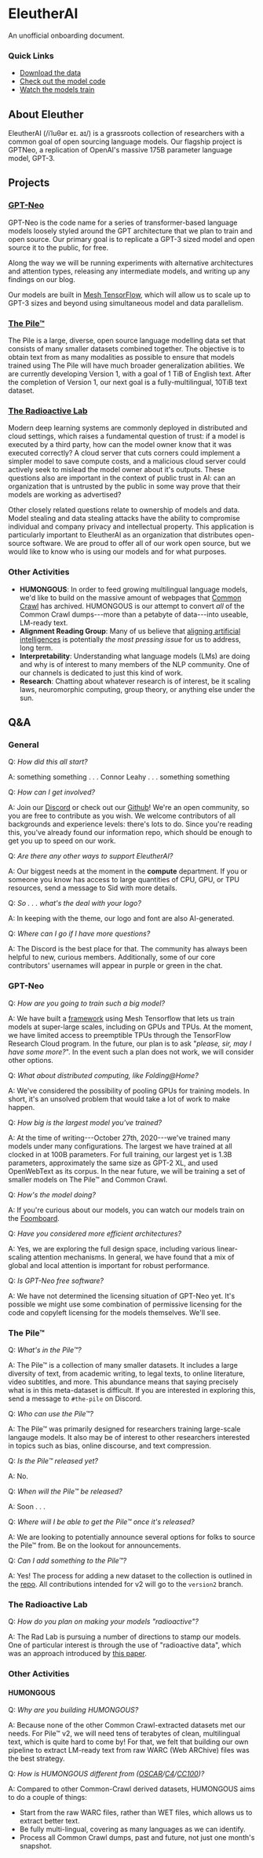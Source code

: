# EleutherAI

An unofficial onboarding document.

### Quick Links
* [Download the data](https://github.com/EleutherAI/The-Pile)
* [Check out the model code](https://github.com/EleutherAI/GPTNeo)
* [Watch the models train](https://kevinwatkins.github.io/foomboard/)

## About Eleuther

EleutherAI (/iˈluθər eɪ. aɪ/) is a grassroots collection of researchers with a common goal of open sourcing language models. Our flagship project is GPTNeo, a replication of OpenAI's massive 175B parameter language model, GPT-3.

## Projects

### [GPT-Neo](https://github.com/EleutherAI/GPTNeo)

GPT-Neo is the code name for a series of transformer-based language models loosely styled around the GPT architecture that we plan to train and open source. Our primary goal is to replicate a GPT-3 sized model and open source it to the public, for free. 

Along the way we will be running experiments with alternative architectures and attention types, releasing any intermediate models, and writing up any findings on our blog. 

Our models are built in [Mesh TensorFlow](https://github.com/tensorflow/mesh), which will allow us to scale up to GPT-3 sizes and beyond using simultaneous model and data parallelism. 

### [The Pile™](https://github.com/EleutherAI/The-Pile)

The Pile is a large, diverse, open source language modelling data set that consists of many smaller datasets combined together. The objective is to obtain text from as many modalities as possible to ensure that models trained using The Pile will have much broader generalization abilities. We are currently developing Version 1, with a goal of 1 TiB of English text. After the completion of Version 1, our next goal is a fully-multilingual, 10TiB text dataset.

### [The Radioactive Lab](https://github.com/EleutherAI/radioactive-lab)

Modern deep learning systems are commonly deployed in distributed and cloud settings, which raises a fundamental question of trust: if a model is executed by a third party, how can the model owner know that it was executed correctly? A cloud server that cuts corners could implement a simpler model to save compute costs, and a malicious cloud server could actively seek to mislead the model owner about it's outputs. These questions also are important in the context of public trust in AI: can an organization that is untrusted by the public in some way prove that their models are working as advertised?

Other closely related questions relate to ownership of models and data. Model stealing and data stealing attacks have the ability to compromise individual and company privacy and intellectual property. This application is particularly important to EleutherAI as an organization that distributes open-source software. We are proud to offer all of our work open source, but we would like to know who is using our models and for what purposes.

### Other Activities

* __HUMONGOUS__: In order to feed growing multilingual language models, we'd like to build on the massive amount of webpages that [Common Crawl](https://commoncrawl.org/) has archived. HUMONGOUS is our attempt to convert *all* of the Common Crawl dumps---more than a petabyte of data---into useable, LM-ready text.
* __Alignment Reading Group__: Many of us believe that [aligning artificial intelligences](https://www.youtube.com/watch?v=EUjc1WuyPT8&t=431s) is potentially _the most pressing issue_ for us to address, long term. 
* __Interpretability__: Understanding what language models (LMs) are doing and why is of interest to many members of the NLP community. One of our channels is dedicated to just this kind of work.
* __Research__: Chatting about whatever research is of interest, be it scaling laws, neuromorphic computing, group theory, or anything else under the sun.


## Q&A

### General

Q: *How did this all start?*

A: something something . . . Connor Leahy . . . something something

Q: *How can I get involved?*

A: Join our [Discord](https://www.google.com/url?q=https%3A%2F%2Fdiscord.gg%2FMjSbyKa&sa=D&sntz=1&usg=AFQjCNHLFs5N2ipCqFsV9tnQvcAJ26BSxg) or check out our [Github](https://github.com/EleutherAI)! We're an open community, so you are free to contribute as you wish. We welcome contributors of all backgrounds and experience levels: there's lots to do. Since you're reading this, you've already found our information repo, which should be enough to get you up to speed on our work.

Q: *Are there any other ways to support EleutherAI?*

A: Our biggest needs at the moment in the __compute__ department. If you or someone you know has access to large quantities of CPU, GPU, or TPU resources, send a message to Sid with more details.

Q: *So . . . what's the deal with your logo?*

A: In keeping with the theme, our logo and font are also AI-generated.

Q: *Where can I go if I have more questions?*

A: The Discord is the best place for that. The community has always been helpful to new, curious members. Additionally, some of our core contributors' usernames will appear in purple or green in the chat.

### GPT-Neo

Q: *How are you going to train such a big model?*

A: We have built a [framework](https://github.com/EleutherAI/GPTNeo) using Mesh Tensorflow that lets us train models at super-large scales, including on GPUs and TPUs. At the moment, we have limited access to preemptible TPUs through the TensorFlow Research Cloud program. In the future, our plan is to ask "*please, sir, may I have some more?*". In the event such a plan does not work, we will consider other options.

Q: *What about distributed computing, like Folding@Home?*

A: We've considered the possibility of pooling GPUs for training models. In short, it's an unsolved problem that would take a lot of work to make happen.

Q: *How big is the largest model you've trained?*

A: At the time of writing---October 27th, 2020---we've trained many models under many configurations. The largest we have trained at all clocked in at 100B parameters. For full training, our largest yet is 1.3B parameters, approximately the same size as GPT-2 XL, and used OpenWebText as its corpus. In the near future, we will be training a set of smaller models on The Pile™ and Common Crawl.

Q: *How's the model doing?*

A: If you're curious about our models, you can watch our models train on the [Foomboard](https://kevinwatkins.github.io/foomboard/).

Q: *Have you considered more efficient architectures?*

A: Yes, we are exploring the full design space, including various linear-scaling attention mechanisms. In general, we have found that a mix of global and local attention is important for robust performance.


Q: *Is GPT-Neo free software?*

A: We have not determined the licensing situation of GPT-Neo yet. It's possible we might use some combination of permissive licensing for the code and copyleft licensing for the models themselves. We'll see.

### The Pile™

Q: *What's in the Pile™?*

A: The Pile™ is a collection of many smaller datasets. It includes a large diversity of text, from academic writing, to legal texts, to online literature, video subtitles, and more. This abundance means that saying precisely what is in this meta-dataset is difficult. If you are interested in exploring this, send a message to `#the-pile` on Discord.

Q: *Who can use the Pile™?*

A: The Pile™ was primarily designed for researchers training large-scale langauge models. It also may be of interest to other researchers interested in topics such as bias, online discourse, and text compression.

Q: *Is the Pile™ released yet?*

A: No.

Q: *When will the Pile™ be released?*

A: Soon . . .

Q: *Where will I be able to get the Pile™ once it's released?*

A: We are looking to potentially announce several options for folks to source the Pile™ from. Be on the lookout for announcements.

Q: *Can I add something to the Pile™?*

A: Yes! The process for adding a new dataset to the collection is outlined in the [repo](https://github.com/EleutherAI/The-Pile). All contributions intended for v2 will go to the `version2` branch.

### The Radioactive Lab

Q: *How do you plan on making your models "radioactive"?*

A: The Rad Lab is pursuing a number of directions to stamp our models. One of particular interest is through the use of "radioactive data", which was an approach introduced by [this paper](https://arxiv.org/abs/2002.00937).

### Other Activities

#### HUMONGOUS

Q: *Why are you building HUMONGOUS?*

A: Because none of the other Common Crawl-extracted datasets met our needs. For Pile™ v2, we will need tens of terabytes of clean, multilingual text, which is quite hard to come by! For that, we felt that building our own pipeline to extract LM-ready text from raw WARC (Web ARChive) files was the best strategy.


Q: *How is HUMONGOUS different from ([OSCAR](https://oscar-corpus.com/)/[C4](https://www.tensorflow.org/datasets/catalog/c4)/[CC100](http://data.statmt.org/cc-100/))?*

A: Compared to other Common-Crawl derived datasets, HUMONGOUS aims to do a couple of things:
* Start from the raw WARC files, rather than WET files, which allows us to extract better text.
* Be fully multi-lingual, covering as many languages as we can identify.
* Process all Common Crawl dumps, past and future, not just one month's snapshot.